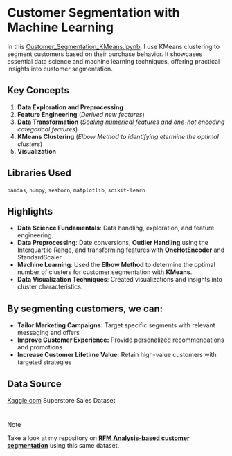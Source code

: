 
# Customer Segmentation with Machine Learning

In this [Customer_Segmentation_KMeans.ipynb](Customer_Segmentation_KMeans.ipynb), I use KMeans clustering to segment customers based on their purchase behavior. It showcases essential data science and machine learning techniques, offering practical insights into customer segmentation.

## Key Concepts

1. **Data Exploration and Preprocessing**
2. **Feature Engineering** (_Derived new features_)
3. **Data Transformation** (_Scaling numerical features and one-hot encoding categorical features_)
4. **KMeans Clustering** (_Elbow Method to identifying etermine the optimal clusters_)
5. **Visualization**

## Libraries Used

`pandas`, `numpy`, `seaborn`, `matplotlib`, `scikit-learn`

## Highlights

- **Data Science Fundamentals**: Data handling, exploration, and feature engineering.
- **Data Preprocessing**: Date conversions, **Outlier Handling** using the Interquartile Range, and transforming features with **OneHotEncoder** and StandardScaler.
- **Machine Learning**: Used the **Elbow Method** to determine the optimal number of clusters for customer segmentation with **KMeans**.
- **Data Visualization Techniques**: Created visualizations and insights into cluster characteristics.

## By segmenting customers, we can:

- **Tailor Marketing Campaigns:** Target specific segments with relevant messaging and offers
- **Improve Customer Experience:** Provide personalized recommendations and promotions
- **Increase Customer Lifetime Value:** Retain high-value customers with targeted strategies

## Data Source

[Kaggle.com](https://www.kaggle.com/datasets/rohitsahoo/sales-forecasting) Superstore Sales Dataset

#
> [!NOTE]
> Take a look at my repository on **[RFM Analysis-based customer segmentation](https://github.com/5umit-chandra/RFM_Analysis/tree/main)** using this same dataset.
